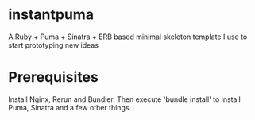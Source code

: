 instantpuma
===========

A Ruby + Puma + Sinatra + ERB based minimal skeleton template I use to start prototyping new ideas

# Prerequisites

Install Nginx, Rerun and Bundler. Then execute 'bundle install' to install Puma, Sinatra and a few other things.